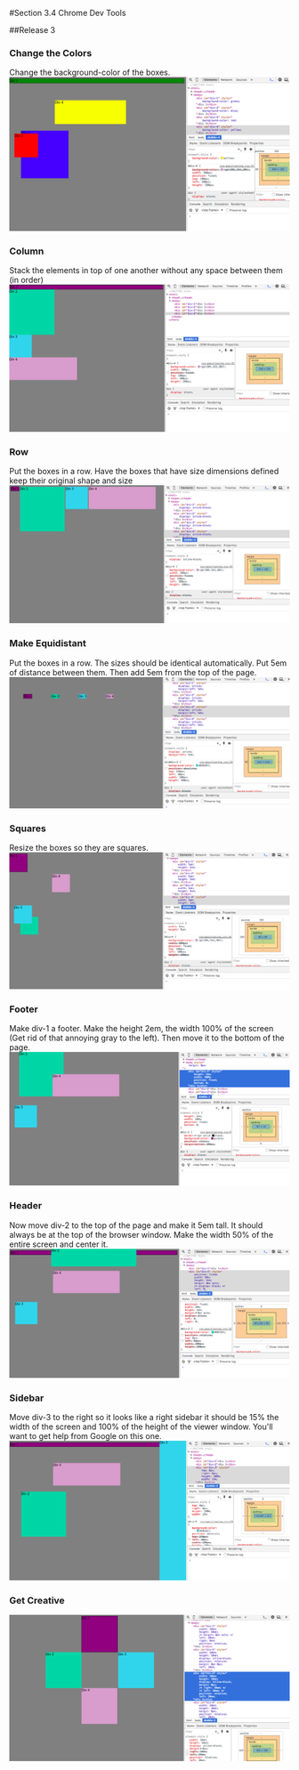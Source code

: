 #Section 3.4 Chrome Dev Tools

##Release 3

### Change the Colors
Change the background-color of the boxes.
![Change the Colors](Screenshots_3_4/Release3_1.png)

### Column
Stack the elements in top of one another without any space between them (in order)
![Change the Colors](Screenshots_3_4/Release3_2.png)

### Row
Put the boxes in a row. Have the boxes that have size dimensions defined keep their original shape and size
![Change the Colors](Screenshots_3_4/Release3_3.png)

### Make Equidistant
Put the boxes in a row. The sizes should be identical automatically. Put 5em of distance between them. Then add 5em from the top of the page.
![Change the Colors](Screenshots_3_4/Release3_4.png)

### Squares
Resize the boxes so they are squares.
![Change the Colors](Screenshots_3_4/Release3_5.png)

### Footer
Make div-1 a footer. Make the height 2em, the width 100% of the screen (Get rid of that annoying gray to the left). Then move it to the bottom of the page.
![Change the Colors](Screenshots_3_4/Release3_6.png)

### Header
Now move div-2 to the top of the page and make it 5em tall. It should always be at the top of the browser window. Make the width 50% of the entire screen and center it.
![Change the Colors](Screenshots_3_4/Release3_7.png)

### Sidebar
Move div-3 to the right so it looks like a right sidebar it should be 15% the width of the screen and 100% of the height of the viewer window. You'll want to get help from Google on this one.
![Change the Colors](Screenshots_3_4/Release3_8.png)

### Get Creative
![Change the Colors](Screenshots_3_4/Release3_9.png)

